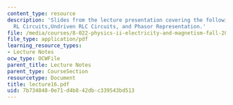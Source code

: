 ```yaml
---
content_type: resource
description: 'Slides from the lecture presentation covering the following topics:
  RL Circuits,Undriven RLC Circuits, and Phasor Representation.'
file: /media/courses/8-022-physics-ii-electricity-and-magnetism-fall-2004/7b7348480e71d4b842dbc339543bd513_lecture16.pdf
file_type: application/pdf
learning_resource_types:
- Lecture Notes
ocw_type: OCWFile
parent_title: Lecture Notes
parent_type: CourseSection
resourcetype: Document
title: lecture16.pdf
uid: 7b734848-0e71-d4b8-42db-c339543bd513
---
```

